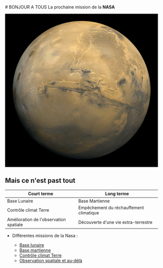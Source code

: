 # BONJOUR A TOUS
La prochaine mission de la **NASA**

![Image de Mars](img/mars.jpg)

## Mais ce n'est past tout

Court terme | Long terme             
------------ | -------------
Base Lunaire | Base Martienne
Contrôle climat Terre |  Empêchement du réchauffement climatique
Amélioration de l'observation spatiale | Découverte d'une vie extra-terrestre



* Différentes missions de la Nasa : 

    * [Base lunaire](https://www.nasa.gov/content/humans-on-the-moon-0)
    * [Base martienne](https://www.nasa.gov/mission_pages/mars/main/index.html)
    * [Contrôle climat Terre](https://www.nasa.gov/topics/earth/index.html)
    * [Observation spatiale et au-délà](https://www.nasa.gov/topics/solarsystem/index.html)


